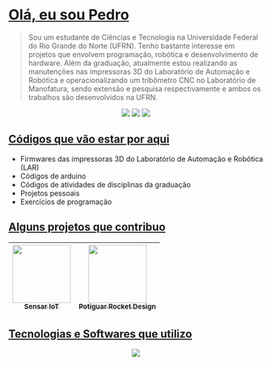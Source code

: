 <h1 align="left">
    <a href="https://github.com/NeptUser">Olá, eu sou Pedro</a>
</h1>

> Sou um estudante de Ciências e Tecnologia na Universidade Federal do Rio Grande do Norte (UFRN). Tenho bastante interesse em projetos que envolvem programação, robótica e desenvolvimento de hardware.
> Além da graduação, atualmente estou realizando as manutenções nas impressoras 3D do Laboratório de Automação e Robótica e operacionalizando um tribômetro CNC no Laboratório de Manofatura, sendo extensão e pesquisa respectivamente e ambos os trabalhos são desenvolvidos na UFRN.

<div align="center">
  <a href="https://www.instagram.com/pedrofeelippe/"><img src="https://img.shields.io/badge/Instagram-%23E4405F.svg?style=for-the-badge&logo=Instagram&logoColor=white"></a>
  <a href="http://www.pudim.com.br/"><img src="https://img.shields.io/badge/🍮-Pudim-%23E4405F.svg?style=for-the-badge"></a>
  <a href="https://www.linkedin.com/in/pedro-felipe-122931102/"><img src="https://img.shields.io/badge/linkedin-%230077B5.svg?style=for-the-badge&logo=linkedin&logoColor=white"></a>
</div>

<h2 align="left">
    <a href="https://github.com/NeptUser">Códigos que vão estar por aqui</a>
</h2>

- Firmwares das impressoras 3D do Laboratório de Automação e Robótica (LAR)
- Códigos de arduino
- Códigos de atividades de disciplinas da graduação
- Projetos pessoais
- Exercícios de programação

<h2 align="left">
    <a href="https://github.com/NeptUser">Alguns projetos que contribuo</a>
</h2>

[<img src="https://avatars.githubusercontent.com/u/107939788?v=4" width=115><br><sub>Sensar IoT</sub>](.) | [<img src="https://media.licdn.com/dms/image/C510BAQGgEaNxFpSBTQ/company-logo_200_200/0/1519942224527?e=1705536000&v=beta&t=qnjBdz8mouD38gZ9ey12csys32_Bk5ca_yGBTa43bAs" width=115><br><sub>Potiguar Rocket Design</sub>](https://avatars.githubusercontent.com/u/56888515?s=200&v=4) |
| :---: | :---: |

<h2 align="left">
    <a href="https://github.com/NeptUser">Tecnologias e Softwares que utilizo</a>
</h2>

<p align="center">
  <a href="https://skillicons.dev">
    <img src="https://skillicons.dev/icons?i=vscode,arduino,cpp,python,latex,react" />
  </a>
</p>
